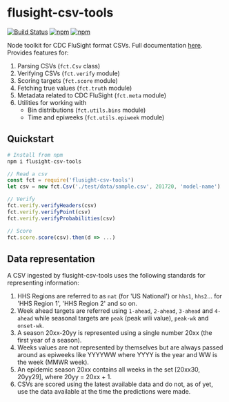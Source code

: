 # flusight-csv-tools

[![Build Status](https://img.shields.io/travis/reichlab/flusight-csv-tools/master.svg?style=flat-square)](https://travis-ci.org/reichlab/flusight-csv-tools)
[![npm](https://img.shields.io/npm/v/flusight-csv-tools.svg?style=flat-square)](https://www.npmjs.com/package/flusight-csv-tools)
[![npm](https://img.shields.io/npm/l/flusight-csv-tools.svg?style=flat-square)](https://www.npmjs.com/package/flusight-csv-tools)

Node toolkit for CDC FluSight format CSVs. Full documentation
[here](http://reichlab.io/flusight-csv-tools). Provides features for:

1. Parsing CSVs (`fct.Csv` class)
2. Verifying CSVs (`fct.verify` module)
3. Scoring targets (`fct.score` module)
4. Fetching true values (`fct.truth` module)
5. Metadata related to CDC FluSight (`fct.meta` module)
6. Utilities for working with
   - Bin distributions (`fct.utils.bins` module)
   - Time and epiweeks (`fct.utils.epiweek` module)
   
## Quickstart

```bash
# Install from npm
npm i flusight-csv-tools
```

```js
// Read a csv
const fct = require('flusight-csv-tools')
let csv = new fct.Csv('./test/data/sample.csv', 201720, 'model-name')

// Verify
fct.verify.verifyHeaders(csv)
fct.verify.verifyPoint(csv)
fct.verify.verifyProbabilities(csv)

// Score
fct.score.score(csv).then(d => ...)
```

## Data representation

A CSV ingested by flusight-csv-tools uses the following standards for
representing information:

1. HHS Regions are referred to as `nat` (for 'US National') or `hhs1`, `hhs2`...
   for 'HHS Region 1', 'HHS Region 2' and so on.
2. Week ahead targets are referred using `1-ahead`, `2-ahead`, `3-ahead` and
   `4-ahead` while seasonal targets are `peak` (peak wili value), `peak-wk` and
   `onset-wk`.
3. A season 20xx-20yy is represented using a single number 20xx (the first year
   of a season).
4. Weeks values are not represented by themselves but are always passed around
   as epiweeks like YYYYWW where YYYY is the year and WW is the week (MMWR
   week).
5. An epidemic season 20xx contains all weeks in the set [20xx30, 20yy29], where
   20yy = 20xx + 1.
6. CSVs are scored using the latest available data and do not, as of yet, use
   the data available at the time the predictions were made.
